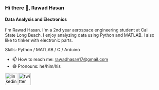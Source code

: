 ### Hi there 👋, Rawad Hasan
#### Data Analysis and Electronics
I'm Rawad Hasan. I'm a 2nd year aerospace engineering student at Cal State Long Beach. I enjoy analyzing data using Python and MATLAB. I also like to tinker with electronic parts.

Skills: Python / MATLAB / C / Arduino 

- 📫 How to reach me: rawadhasan17@gmail.com 
- 😄 Pronouns: he/him/his 


[<img src='https://cdn.jsdelivr.net/npm/simple-icons@3.0.1/icons/linkedin.svg' alt='linkedin' height='40'>](https://www.linkedin.com/in/rawad-hasan/)  [<img src='https://cdn.jsdelivr.net/npm/simple-icons@3.0.1/icons/twitter.svg' alt='twitter' height='40'>](https://twitter.com/rawadhasan2)  

